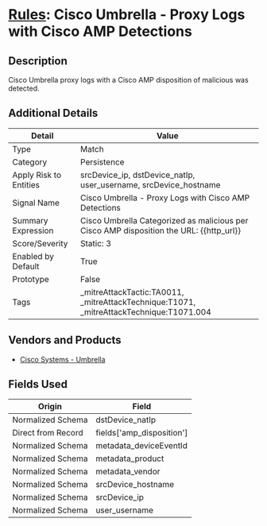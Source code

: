 # [Rules](README.md): Cisco Umbrella - Proxy Logs with Cisco AMP Detections

## Description
Cisco Umbrella proxy logs with a Cisco AMP disposition of malicious was detected.

## Additional Details
|Detail|Value|
|----|----|
|Type|Match|
|Category|Persistence|
|Apply Risk to Entities|srcDevice_ip, dstDevice_natIp, user_username, srcDevice_hostname|
|Signal Name|Cisco Umbrella - Proxy Logs with Cisco AMP Detections|
|Summary Expression|Cisco Umbrella Categorized as malicious per Cisco AMP disposition the URL: {{http_url}}|
|Score/Severity|Static: 3|
|Enabled by Default|True|
|Prototype|False|
|Tags|_mitreAttackTactic:TA0011, _mitreAttackTechnique:T1071, _mitreAttackTechnique:T1071.004|
## Vendors and Products
- [Cisco Systems - Umbrella](../products/5ba50e74-3c05-4ea8-aeaf-5efde588c60f.md)


## Fields Used

|Origin|Field|
|----|----|
|Normalized Schema|dstDevice_natIp|
|Direct from Record|fields['amp_disposition']|
|Normalized Schema|metadata_deviceEventId|
|Normalized Schema|metadata_product|
|Normalized Schema|metadata_vendor|
|Normalized Schema|srcDevice_hostname|
|Normalized Schema|srcDevice_ip|
|Normalized Schema|user_username|


